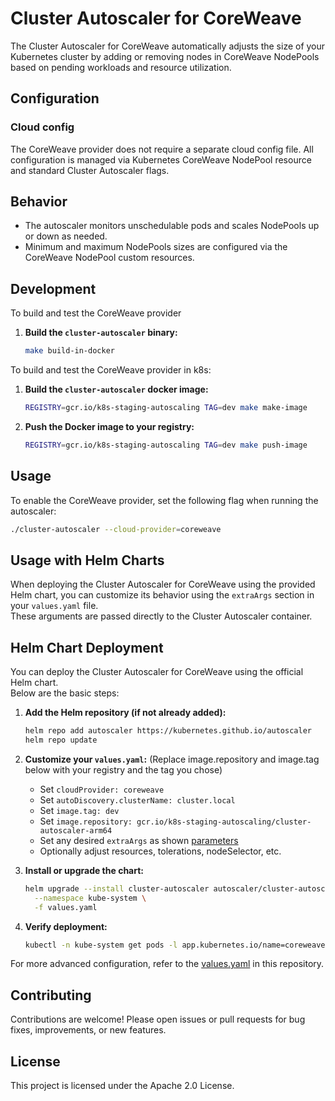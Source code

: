# Cluster Autoscaler for CoreWeave

The Cluster Autoscaler for CoreWeave automatically adjusts the size of your Kubernetes cluster by adding or removing nodes in CoreWeave NodePools based on pending workloads and resource utilization.

## Configuration

### Cloud config

The CoreWeave provider does not require a separate cloud config file. All configuration is managed via Kubernetes CoreWeave NodePool resource and standard Cluster Autoscaler flags.

## Behavior

- The autoscaler monitors unschedulable pods and scales NodePools up or down as needed.
- Minimum and maximum NodePools sizes are configured via the CoreWeave NodePool custom resources.

## Development

To build and test the CoreWeave provider

1. **Build the `cluster-autoscaler` binary:**
    ```sh
    make build-in-docker
    ```

To build and test the CoreWeave provider in k8s:

1. **Build the `cluster-autoscaler` docker image:**
    ```sh
    REGISTRY=gcr.io/k8s-staging-autoscaling TAG=dev make make-image
    ```

2. **Push the Docker image to your registry:**
    ```sh
    REGISTRY=gcr.io/k8s-staging-autoscaling TAG=dev make push-image
    ```

## Usage

To enable the CoreWeave provider, set the following flag when running the autoscaler:

```sh
./cluster-autoscaler --cloud-provider=coreweave
```
## Usage with Helm Charts

When deploying the Cluster Autoscaler for CoreWeave using the provided Helm chart, you can customize its behavior using the `extraArgs` section in your `values.yaml` file.  
These arguments are passed directly to the Cluster Autoscaler container.

## Helm Chart Deployment

You can deploy the Cluster Autoscaler for CoreWeave using the official Helm chart.  
Below are the basic steps:

1. **Add the Helm repository (if not already added):**
    ```sh
    helm repo add autoscaler https://kubernetes.github.io/autoscaler
    helm repo update
    ```

2. **Customize your `values.yaml`:** (Replace image.repository and image.tag below with your registry and the tag you chose)
    - Set `cloudProvider: coreweave`
    - Set `autoDiscovery.clusterName: cluster.local`
    - Set `image.tag: dev`
    - Set `image.repository: gcr.io/k8s-staging-autoscaling/cluster-autoscaler-arm64`
    - Set any desired `extraArgs` as shown [parameters](../../FAQ.md#what-are-the-parameters-to-ca)
    - Optionally adjust resources, tolerations, nodeSelector, etc.

3. **Install or upgrade the chart:**
    ```sh
    helm upgrade --install cluster-autoscaler autoscaler/cluster-autoscaler \
      --namespace kube-system \
      -f values.yaml
    ```

4. **Verify deployment:**
    ```sh
    kubectl -n kube-system get pods -l app.kubernetes.io/name=coreweave-cluster-autoscaler
    ```

For more advanced configuration, refer to the [values.yaml](../../../charts/cluster-autoscaler/values.yaml) in this repository.


## Contributing

Contributions are welcome! Please open issues or pull requests for bug fixes, improvements, or new features.

## License

This project is licensed under the Apache 2.0 License.

